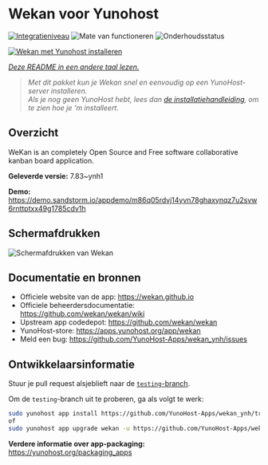 <!--
NB: Deze README is automatisch gegenereerd door <https://github.com/YunoHost/apps/tree/master/tools/readme_generator>
Hij mag NIET handmatig aangepast worden.
-->

# Wekan voor Yunohost

[![Integratieniveau](https://apps.yunohost.org/badge/integration/wekan)](https://ci-apps.yunohost.org/ci/apps/wekan/)
![Mate van functioneren](https://apps.yunohost.org/badge/state/wekan)
![Onderhoudsstatus](https://apps.yunohost.org/badge/maintained/wekan)

[![Wekan met Yunohost installeren](https://install-app.yunohost.org/install-with-yunohost.svg)](https://install-app.yunohost.org/?app=wekan)

*[Deze README in een andere taal lezen.](./ALL_README.md)*

> *Met dit pakket kun je Wekan snel en eenvoudig op een YunoHost-server installeren.*  
> *Als je nog geen YunoHost hebt, lees dan [de installatiehandleiding](https://yunohost.org/install), om te zien hoe je 'm installeert.*

## Overzicht

WeKan is an completely Open Source and Free software collaborative kanban board application.


**Geleverde versie:** 7.83~ynh1

**Demo:** <https://demo.sandstorm.io/appdemo/m86q05rdvj14yvn78ghaxynqz7u2svw6rnttptxx49g1785cdv1h>

## Schermafdrukken

![Schermafdrukken van Wekan](./doc/screenshots/screenshot.jpg)

## Documentatie en bronnen

- Officiele website van de app: <https://wekan.github.io>
- Officiele beheerdersdocumentatie: <https://github.com/wekan/wekan/wiki>
- Upstream app codedepot: <https://github.com/wekan/wekan>
- YunoHost-store: <https://apps.yunohost.org/app/wekan>
- Meld een bug: <https://github.com/YunoHost-Apps/wekan_ynh/issues>

## Ontwikkelaarsinformatie

Stuur je pull request alsjeblieft naar de [`testing`-branch](https://github.com/YunoHost-Apps/wekan_ynh/tree/testing).

Om de `testing`-branch uit te proberen, ga als volgt te werk:

```bash
sudo yunohost app install https://github.com/YunoHost-Apps/wekan_ynh/tree/testing --debug
of
sudo yunohost app upgrade wekan -u https://github.com/YunoHost-Apps/wekan_ynh/tree/testing --debug
```

**Verdere informatie over app-packaging:** <https://yunohost.org/packaging_apps>
